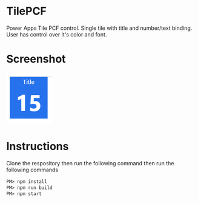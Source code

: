 # TilePCF
Power Apps Tile PCF control. Single tile with title and number/text binding. User has control over it's color and font.

# Screenshot 
![Tile with record counts](https://github.com/ramimounla/TilePCF/blob/master/Screenshot/Tile%20PCF.png?raw=true)

# Instructions
Clone the respository then run the following command then run the following commands
```
PM> npm install
PM> npm run build
PM> npm start
```
